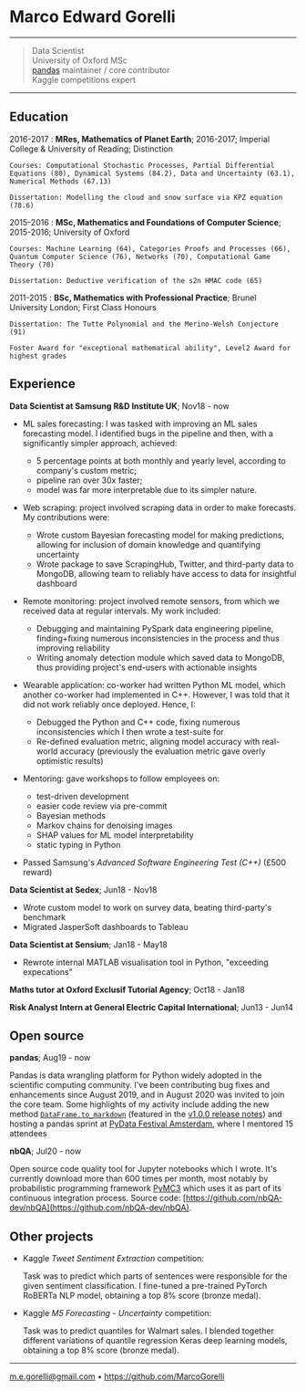 Marco Edward Gorelli
============

----

> Data Scientist\
> University of Oxford MSc\
> [pandas](https://pandas.pydata.org/about/team.html) maintainer / core contributor\
> Kaggle competitions expert

----

Education
---------

2016-2017
:   **MRes, Mathematics of Planet Earth**; 2016-2017; Imperial College & University of Reading; Distinction

    Courses: Computational Stochastic Processes, Partial Differential Equations (80), Dynamical Systems (84.2), Data and Uncertainty (63.1), Numerical Methods (67.13)

    Dissertation: Modelling the cloud and snow surface via KPZ equation (78.6)

2015-2016
:   **MSc, Mathematics and Foundations of Computer Science**; 2015-2016; University of Oxford

    Courses: Machine Learning (64), Categories Proofs and Processes (66), Quantum Computer Science (76), Networks (70), Computational Game Theory (70)

    Dissertation: Deductive verification of the s2n HMAC code (65)

2011-2015
:   **BSc, Mathematics with Professional Practice**; Brunel University London; First Class Honours

    Dissertation: The Tutte Polynomial and the Merino-Welsh Conjecture (91)

    Foster Award for "exceptional mathematical ability", Level2 Award for highest grades

Experience
----------

**Data Scientist at Samsung R&D Institute UK**; Nov18 - now

* ML sales forecasting: I was tasked with improving an ML sales forecasting model. I identified bugs in the pipeline and then, with a significantly simpler approach, achieved:
  * 5 percentage points at both monthly and yearly level, according to company's custom metric;
  * pipeline ran over 30x faster;
  * model was far more interpretable due to its simpler nature.

* Web scraping: project involved scraping data in order to make forecasts. My contributions were:
  * Wrote custom Bayesian forecasting model for making predictions, allowing for inclusion of domain knowledge and quantifying uncertainty
  * Wrote package to save ScrapingHub, Twitter, and third-party data to MongoDB, allowing team to reliably have access to data for insightful dashboard

* Remote monitoring: project involved remote sensors, from which we received data at regular intervals. My work included:
  * Debugging and maintaining PySpark data engineering pipeline, finding+fixing numerous inconsistencies in the process and thus improving reliability
  * Writing anomaly detection module which saved data to MongoDB, thus providing project's end-users with actionable insights

* Wearable application: co-worker had written Python ML model, which another co-worker had implemented in C++. However, I was told that it did not work reliably once deployed. Hence, I:
  * Debugged the Python and C++ code, fixing numerous inconsistencies which I then wrote a test-suite for
  * Re-defined evaluation metric, aligning model accuracy with real-world accuracy (previously the evaluation metric gave overly optimistic results)

* Mentoring: gave workshops to follow employees on:

  * test-driven development
  * easier code review via pre-commit
  * Bayesian methods
  * Markov chains for denoising images
  * SHAP values for ML model interpretability
  * static typing in Python

* Passed Samsung's _Advanced Software Engineering Test (C++)_ (£500 reward)

**Data Scientist at Sedex**; Jun18 - Nov18

* Wrote custom model to work on survey data, beating third-party's benchmark
* Migrated JasperSoft dashboards to Tableau

**Data Scientist at Sensium**; Jan18 - May18

* Rewrote internal MATLAB visualisation tool in Python, "exceeding expecations"

**Maths tutor at Oxford Exclusif Tutorial Agency**; Oct18 - Jan18

**Risk Analyst Intern at General Electric Capital International**; Jun13 - Jun14

Open source
-----------

**pandas**; Aug19 - now

Pandas is data wrangling platform for Python widely adopted in the scientific computing community. I've been contributing bug fixes and enhancements since August 2019, and in August 2020 was invited to join the core team. Some highlights of my activity include adding the new method [`DataFrame.to_markdown`](https://github.com/pandas-dev/pandas/pull/30350) (featured in the [v1.0.0 release notes](https://pandas.pydata.org/docs/whatsnew/v1.0.0.html)) and hosting a pandas sprint at [PyData Festival Amsterdam](https://amsterdam.pydata.org/), where I mentored 15 attendees
  
**nbQA**; Jul20 - now

Open source code quality tool for Jupyter notebooks which I wrote. It's currently download more than 600 times per month, most notably by probabilistic programming framework [PyMC3](https://github.com/pymc-devs/pymc3) which uses it as part of its continuous integration process. Source code: [https://github.com/nbQA-dev/nbQA](https://github.com/nbQA-dev/nbQA).

Other projects
--------------

* Kaggle _Tweet Sentiment Extraction_ competition:

  Task was to predict which parts of sentences were responsible for the given sentiment classification. I fine-tuned a pre-trained PyTorch RoBERTa NLP model, obtaining a top 8% score (bronze medal).

* Kaggle _M5 Forecasting - Uncertainty_  competition:

  Task was to predict quantiles for Walmart sales. I blended together different variations of quantile regression Keras deep learning models, obtaining a top 8% score (bronze medal).

----------------------------------------------------------

<m.e.gorelli@gmail.com> • <https://github.com/MarcoGorelli>
